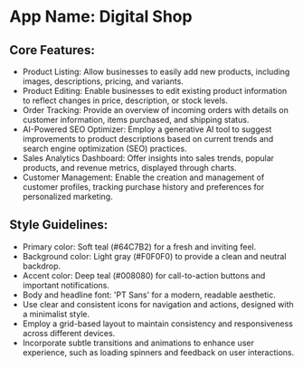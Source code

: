 # **App Name**: Digital Shop

## Core Features:

- Product Listing: Allow businesses to easily add new products, including images, descriptions, pricing, and variants.
- Product Editing: Enable businesses to edit existing product information to reflect changes in price, description, or stock levels.
- Order Tracking: Provide an overview of incoming orders with details on customer information, items purchased, and shipping status.
- AI-Powered SEO Optimizer: Employ a generative AI tool to suggest improvements to product descriptions based on current trends and search engine optimization (SEO) practices.
- Sales Analytics Dashboard: Offer insights into sales trends, popular products, and revenue metrics, displayed through charts.
- Customer Management: Enable the creation and management of customer profiles, tracking purchase history and preferences for personalized marketing.

## Style Guidelines:

- Primary color: Soft teal (#64C7B2) for a fresh and inviting feel.
- Background color: Light gray (#F0F0F0) to provide a clean and neutral backdrop.
- Accent color: Deep teal (#008080) for call-to-action buttons and important notifications.
- Body and headline font: 'PT Sans' for a modern, readable aesthetic.
- Use clear and consistent icons for navigation and actions, designed with a minimalist style.
- Employ a grid-based layout to maintain consistency and responsiveness across different devices.
- Incorporate subtle transitions and animations to enhance user experience, such as loading spinners and feedback on user interactions.